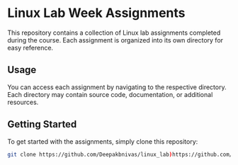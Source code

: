 # Linux Lab Week Assignments

This repository contains a collection of Linux lab assignments completed during the course. Each assignment is organized into its own directory for easy reference.

## Usage

You can access each assignment by navigating to the respective directory. Each directory may contain source code, documentation, or additional resources.

## Getting Started

To get started with the assignments, simply clone this repository:

```bash
git clone https://github.com/Deepakbnivas/linux_lab)https://github.com/Deepakbnivas/linux_lab
